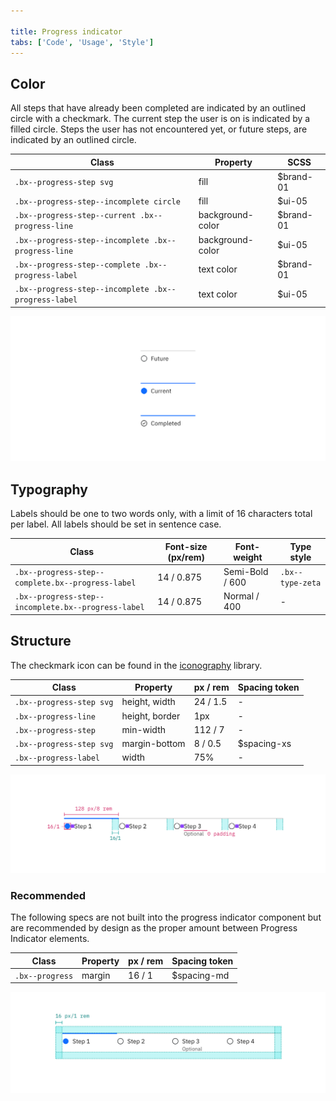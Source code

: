 ```yaml
---

title: Progress indicator
tabs: ['Code', 'Usage', 'Style']
---
```


## Color

All steps that have already been completed are indicated by an outlined circle with a checkmark. The current step the user is on is indicated by a filled circle. Steps the user has not encountered yet, or future steps, are indicated by an outlined circle.

| Class                                                | Property         | SCSS      |
| ---------------------------------------------------- | ---------------- | --------- |
| `.bx--progress-step svg`                             | fill             | $brand-01 |
| `.bx--progress-step--incomplete circle`              | fill             | $ui-05    |
| `.bx--progress-step--current .bx--progress-line`     | background-color | $brand-01 |
| `.bx--progress-step--incomplete .bx--progress-line`  | background-color | $ui-05    |
| `.bx--progress-step--complete .bx--progress-label`   | text color       | $brand-01 |
| `.bx--progress-step--incomplete .bx--progress-label` | text color       | $ui-05    |

<image-component fixed="default" caption="Examples of current, completed, and future steps for progress indicator">

![Examples of current, completed, and future steps for progress indicator](images/progress-indicator-style-1.png)

</image-component>

## Typography

Labels should be one to two words only, with a limit of 16 characters total per label. All labels should be set in sentence case.

| Class                                               | Font-size (px/rem) | Font-weight     | Type style       |
| --------------------------------------------------- | ------------------ | --------------- | ---------------- |
| `.bx--progress-step--complete.bx--progress-label`   | 14 / 0.875         | Semi-Bold / 600 | `.bx--type-zeta` |
| `.bx--progress-step--incomplete.bx--progress-label` | 14 / 0.875         | Normal / 400    | -                |

## Structure

The checkmark icon can be found in the [iconography](/style/iconography/library) library.

| Class                    | Property       | px / rem | Spacing token |
| ------------------------ | -------------- | -------- | ------------- |
| `.bx--progress-step svg` | height, width  | 24 / 1.5 | -             |
| `.bx--progress-line`     | height, border | 1px      | -             |
| `.bx--progress-step`     | min-width      | 112 / 7  | -             |
| `.bx--progress-step svg` | margin-bottom  | 8 / 0.5  | $spacing-xs   |
| `.bx--progress-label`    | width          | 75%      | -             |

<image-component fixed="default" caption="Structure and spacing measurements for progress indicator | px / rem">

![Structure and spacing for progress indicator](images/progress-indicator-style-2.png)

</image-component>

### Recommended

The following specs are not built into the progress indicator component but are recommended by design as the proper amount between Progress Indicator elements.

| Class           | Property | px / rem | Spacing token |
| --------------- | -------- | -------- | ------------- |
| `.bx--progress` | margin   | 16 / 1   | $spacing-md   |

<image-component fixed="default" caption="Recommended structure and spacing measurements for progress indicator | px / rem">

![Structure and spacing for progress indicator](images/progress-indicator-style-3.png)

</image-component>
